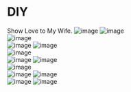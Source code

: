 # DIY
Show Love to My Wife.
![image](https://github.com/Daiyuxiangdiy/DIY/raw/master/img/1.jpg)
![image](https://github.com/Daiyuxiangdiy/DIY/raw/master/img/2.jpg)<br>
![image](https://github.com/Daiyuxiangdiy/DIY/raw/master/img/3.jpg)<br>
![image](https://github.com/Daiyuxiangdiy/DIY/raw/master/img/4.jpg)
![image](https://github.com/Daiyuxiangdiy/DIY/raw/master/img/5.png)<br>
![image](https://github.com/Daiyuxiangdiy/DIY/raw/master/img/6.jpg)<br>
![image](https://github.com/Daiyuxiangdiy/DIY/raw/master/img/7.jpg)
![image](https://github.com/Daiyuxiangdiy/DIY/raw/master/img/8.jpg)<br>
![image](https://github.com/Daiyuxiangdiy/DIY/raw/master/img/9.jpg)<br>
![image](https://github.com/Daiyuxiangdiy/DIY/raw/master/img/10.jpg)
![image](https://github.com/Daiyuxiangdiy/DIY/raw/master/img/12.png)<br>
![image](https://github.com/Daiyuxiangdiy/DIY/raw/master/img/13.png)
![image](https://github.com/Daiyuxiangdiy/DIY/raw/master/img/14.png)<br>
